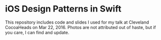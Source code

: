# iOS Design Patterns in Swift
This repository includes code and slides I used for my talk at Cleveland CocoaHeads on Mar 22, 2016. Photos are not attributed out of haste, but if you care, I can find and update.
